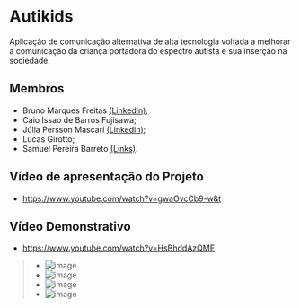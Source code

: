 # **Autikids**
Aplicação de comunicação alternativa de alta tecnologia voltada a melhorar a comunicação da criança portadora do espectro autista e sua inserção na sociedade.

## **Membros**
* Bruno Marques Freitas [(Linkedin)](https://www.linkedin.com/in/bruno-freitas-30a21526a/);
* Caio Issao de Barros Fujisawa;
* Júlia Persson Mascari [(Linkedin)](https://www.linkedin.com/in/juliapmascari);
* Lucas Girotto;
* Samuel Pereira Barreto [(Links)](https://linktr.ee/samubarreto).

## **Vídeo de apresentação do Projeto**
* https://www.youtube.com/watch?v=gwaOvcCb9-w&t

## **Vídeo Demonstrativo**
* https://www.youtube.com/watch?v=HsBhddAzQME

> * ![image](https://github.com/UNIVEM-BCC-BSI/Autikids/assets/70921394/f7381b46-9a65-47eb-ae4b-5df6c49d7883)
> * ![image](https://github.com/UNIVEM-BCC-BSI/Autikids/assets/70921394/6366c6aa-886e-49f9-9f8d-1b1b8e5e0968)
> * ![image](https://github.com/UNIVEM-BCC-BSI/Autikids/assets/70921394/0da33e4f-f7ca-4207-b931-cfbb679be684)
> * ![image](https://github.com/UNIVEM-BCC-BSI/Autikids/assets/70921394/c6250054-31da-4387-af85-1a3a436e0bb3)
